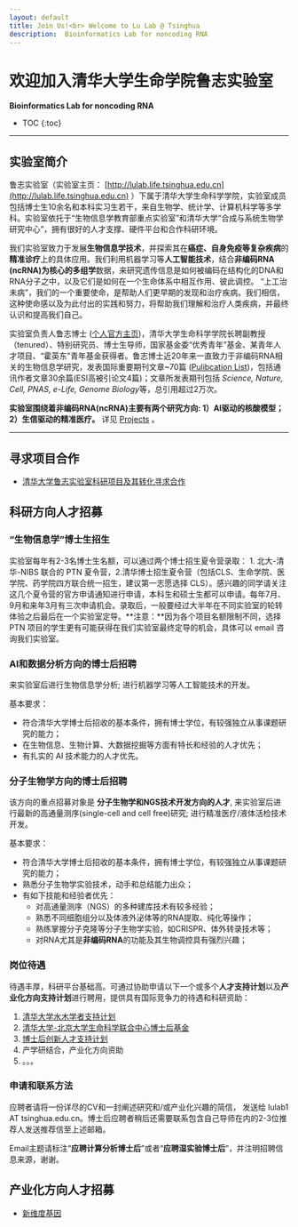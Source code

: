 ```yaml
---
layout: default
title: Join Us!<br> Welcome to Lu Lab @ Tsinghua
description:  Bioinformatics Lab for noncoding RNA
---
```


# 欢迎加入清华大学生命学院鲁志实验室

**Bioinformatics Lab for noncoding RNA**

* TOC
{:toc}

---

##  实验室简介

鲁志实验室（实验室主页： [http://lulab.life.tsinghua.edu.cn](http://lulab.life.tsinghua.edu.cn) ）下属于清华大学生命科学学院，实验室成员包括博士生10余名和本科实习生若干，来自生物学、统计学、计算机科学等多学科。实验室依托于“生物信息学教育部重点实验室”和清华大学“合成与系统生物学研究中心”，拥有很好的人才支撑、硬件平台和合作科研环境。

我们实验室致力于发展**生物信息学技术**，并探索其在**癌症、自身免疫等复杂疾病**的**精准诊疗**上的具体应用。我们利用机器学习等**人工智能技术**，结合**非编码RNA (ncRNA)**为核心的**多组学**数据，来研究遗传信息是如何被编码在结构化的DNA和RNA分子之中，以及它们是如何在一个生命体系中相互作用、彼此调控。 “上工治未病”，我们的一个重要使命，是帮助人们更早期的发现和治疗疾病。我们相信，这种使命感以及为此付出的实践和努力，将帮助我们理解和治疗人类疾病，并最终认识和提高我们自己。

实验室负责人鲁志博士 ([个人官方主页](https://cn.bing.com/search?q=%E6%B8%85%E5%8D%8E%E5%A4%A7%E5%AD%A6+%E7%94%9F%E5%91%BD%E5%AD%A6%E9%99%A2+%E9%B2%81%E5%BF%97))，清华大学生命科学学院长聘副教授（tenured）、特别研究员、博士生导师，国家基金委“优秀青年”基金、某青年人才项目、“霍英东”青年基金获得者。鲁志博士近20年来一直致力于非编码RNA相关的生物信息学研究，发表国际重要期刊文章~70篇 ([Pulibcation List](../publications/))，包括通讯作者文章30余篇(ESI高被引论文4篇)；文章所发表期刊包括 *Science, Nature, Cell, PNAS, e-Life, Genome Biology*等，总引用超过2万次。

**实验室围绕着非编码RNA(ncRNA)主要有两个研究方向: 1）AI驱动的核酸模型；2）生信驱动的精准医疗。** 详见 [Projects](../projects/) 。


---

## 寻求项目合作

* [清华大学鲁志实验室科研项目及其转化寻求合作](../open)


## 科研方向人才招募



### “生物信息学”博士生招生

实验室每年有2-3名博士生名额，可以通过两个博士招生夏令营录取： 1. 北大-清华-NIBS 联合的 PTN 夏令营，2.清华博士招生夏令营（包括CLS、生命学院、医学院、药学院四方联合统一招生，建议第一志愿选择 CLS）。感兴趣的同学请关注这几个夏令营的官方申请通知进行申请，本科生和硕士生都可以申请。每年7月、9月和来年3月有三次申请机会。录取后，一般要经过大半年在不同实验室的轮转体验之后最后在一个实验室定导。**注意：**因为各个项目名额限制不同，选择 PTN 项目的学生更有可能获得在我们实验室最终定导的机会，具体可以 email 咨询我们实验室。


### AI和数据分析方向的博士后招聘

来实验室后进行生物信息学分析; 进行机器学习等人工智能技术的开发。

基本要求：

* 符合清华大学博士后招收的基本条件，拥有博士学位，有较强独立从事课题研究的能力；
* 在生物信息、生物计算、大数据挖掘等方面有特长和经验的人才优先；
* 有扎实的 AI 技术能力的人才优先。


### 分子生物学方向的博士后招聘

该方向的重点招募对象是 **分子生物学和NGS技术开发方向的人才**, 来实验室后进行最新的高通量测序(single-cell and cell free)研究; 进行精准医疗/液体活检技术开发。

基本要求：

* 符合清华大学博士后招收的基本条件，拥有博士学位，有较强独立从事课题研究的能力；
* 熟悉分子生物学实验技术，动手和总结能力出众；
* 有如下技能和经验者优先：
  * 对高通量测序（NGS）的多种建库技术有较多经验；
  * 熟悉不同细胞组分以及体液外泌体等的RNA提取、纯化等操作；
  * 熟练掌握分子克隆等分子生物学实验，如CRISPR、体外转录技术等；
  * 对RNA尤其是**非编码RNA**的功能及其生物调控具有强烈兴趣；



### 岗位待遇

待遇丰厚，科研平台基础高。可通过协助申请以下一个或多个**人才支持计划**以及**产业化方向支持计划**进行聘用，提供具有国际竞争力的待遇和科研资助：

1. [清华大学水木学者支持计划](http://postdoctor.tsinghua.edu.cn/thu/index.htm)
2. [清华大学-北京大学生命科学联合中心博士后基金](http://www.cls.edu.cn/info/1272/4758.htm)
3. [博士后创新人才支持计划](https://postdoctor.tsinghua.edu.cn/info/zxtz/2171)
4. 产学研结合，产业化方向资助
5. 。。。

### 申请和联系方法

应聘者请将一份详尽的CV和一封阐述研究和/或产业化兴趣的简信， 发送给 lulab1 AT tsinghua.edu.cn。博士后应聘者稍后还需要联系包含自己导师在内的2-3位推荐人发送推荐信至上述邮箱。

Email主题请标注“**应聘计算分析博士后**”或者“**应聘湿实验博士后**”，并注明招聘信息来源，谢谢。


## 产业化方向人才招募

* [新维度基因](http://www.xingene.com)
